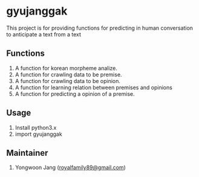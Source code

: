 # gyujanggak
This project is for providing functions for predicting in human conversation to anticipate a text from a text 

## Functions
1. A function for korean morpheme analize.
2. A function for crawling data to be premise.
3. A function for crawling data to be opinion.
4. A function for learning relation between premises and opinions
5. A function for predicting a opinion of a premise.

## Usage
1. Install python3.x
2. import gyujanggak

## Maintainer
1. Yongwoon Jang (royalfamily89@gmail.com)
